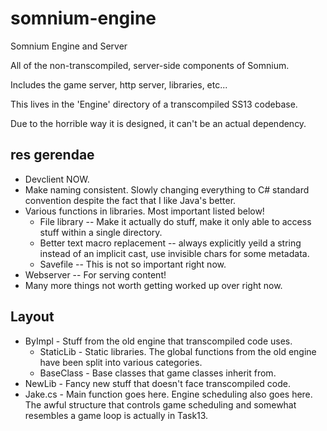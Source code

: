 # somnium-engine
Somnium Engine and Server

All of the non-transcompiled, server-side components of Somnium.

Includes the game server, http server, libraries, etc...

This lives in the 'Engine' directory of a transcompiled SS13 codebase.

Due to the horrible way it is designed, it can't be an actual dependency.

## res gerendae
- Devclient NOW.
- Make naming consistent. Slowly changing everything to C# standard convention despite the fact that I like Java's better.
- Various functions in libraries. Most important listed below!
	- File library -- Make it actually do stuff, make it only able to access stuff within a single directory.
	- Better text macro replacement -- always explicitly yeild a string instead of an implicit cast, use invisible chars for some metadata.
	- Savefile -- This is not so important right now.
- Webserver -- For serving content!
- Many more things not worth getting worked up over right now.

## Layout
- ByImpl - Stuff from the old engine that transcompiled code uses.
	- StaticLib - Static libraries. The global functions from the old engine have been split into various categories.
	- BaseClass - Base classes that game classes inherit from.
- NewLib - Fancy new stuff that doesn't face transcompiled code.
- Jake.cs - Main function goes here. Engine scheduling also goes here. The awful structure that controls game scheduling and somewhat resembles a game loop is actually in Task13.
